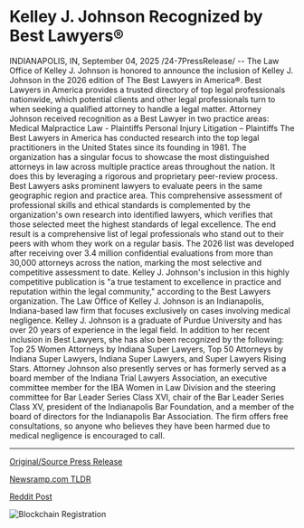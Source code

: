 # Kelley J. Johnson Recognized by Best Lawyers®

INDIANAPOLIS, IN, September 04, 2025 /24-7PressRelease/ -- The Law Office of Kelley J. Johnson is honored to announce the inclusion of Kelley J. Johnson in the 2026 edition of The Best Lawyers in America®. Best Lawyers in America provides a trusted directory of top legal professionals nationwide, which potential clients and other legal professionals turn to when seeking a qualified attorney to handle a legal matter.   Attorney Johnson received recognition as a Best Lawyer in two practice areas:  Medical Malpractice Law - Plaintiffs Personal Injury Litigation – Plaintiffs  The Best Lawyers in America has conducted research into the top legal practitioners in the United States since its founding in 1981. The organization has a singular focus to showcase the most distinguished attorneys in law across multiple practice areas throughout the nation. It does this by leveraging a rigorous and proprietary peer-review process.  Best Lawyers asks prominent lawyers to evaluate peers in the same geographic region and practice area. This comprehensive assessment of professional skills and ethical standards is complemented by the organization's own research into identified lawyers, which verifies that those selected meet the highest standards of legal excellence. The end result is a comprehensive list of legal professionals who stand out to their peers with whom they work on a regular basis.   The 2026 list was developed after receiving over 3.4 million confidential evaluations from more than 30,000 attorneys across the nation, marking the most selective and competitive assessment to date.  Kelley J. Johnson's inclusion in this highly competitive publication is "a true testament to excellence in practice and reputation within the legal community," according to the Best Lawyers organization.  The Law Office of Kelley J. Johnson is an Indianapolis, Indiana-based law firm that focuses exclusively on cases involving medical negligence. Kelley J. Johnson is a graduate of Purdue University and has over 20 years of experience in the legal field. In addition to her recent inclusion in Best Lawyers, she has also been recognized by the following: Top 25 Women Attorneys by Indiana Super Lawyers, Top 50 Attorneys by Indiana Super Lawyers, Indiana Super Lawyers, and Super Lawyers Rising Stars. Attorney Johnson also presently serves or has formerly served as a board member of the Indiana Trial Lawyers Association, an executive committee member for the IBA Women in Law Division and the steering committee for Bar Leader Series Class XVI, chair of the Bar Leader Series Class XV, president of the Indianapolis Bar Foundation, and a member of the board of directors for the Indianapolis Bar Association.   The firm offers free consultations, so anyone who believes they have been harmed due to medical negligence is encouraged to call. 

---

[Original/Source Press Release](https://www.24-7pressrelease.com/press-release/526406/kelley-j-johnson-recognized-by-best-lawyers)
                    

[Newsramp.com TLDR](https://newsramp.com/curated-news/indianapolis-attorney-kelley-j-johnson-named-to-prestigious-best-lawyers-2026-list/ec9c5c5b8c88f9720c848c106ddcdc0d) 

 



[Reddit Post](https://www.reddit.com/r/newsramp/comments/1n83mvs/indianapolis_attorney_kelley_j_johnson_named_to/) 



![Blockchain Registration](https://cdn.newsramp.app/24-7PressRelease/qrcode/259/4/cornw4v6.webp)